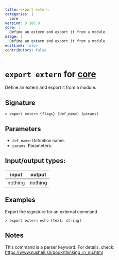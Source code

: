 ```yaml
---
title: export extern
categories: |
  core
version: 0.106.0
core: |
  Define an extern and export it from a module.
usage: |
  Define an extern and export it from a module.
editLink: false
contributors: false
---
```

<!-- This file is automatically generated. Please edit the command in https://github.com/nushell/nushell instead. -->

# `export extern` for [core](/commands/categories/core.md)

<div class='command-title'>Define an extern and export it from a module.</div>

## Signature

```> export extern {flags} (def_name) (params)```

## Parameters

 -  `def_name`: Definition name.
 -  `params`: Parameters.


## Input/output types:

| input   | output  |
| ------- | ------- |
| nothing | nothing |
## Examples

Export the signature for an external command
```nu
> export extern echo [text: string]

```

## Notes
This command is a parser keyword. For details, check:
  https://www.nushell.sh/book/thinking_in_nu.html